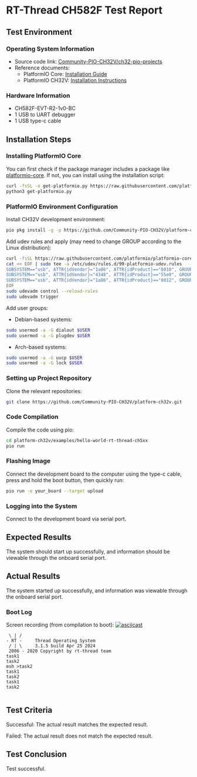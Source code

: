 
# RT-Thread CH582F Test Report

## Test Environment

### Operating System Information

- Source code link: [Community-PIO-CH32V/ch32-pio-projects](https://github.com/Community-PIO-CH32V/ch32-pio-projects)
- Reference documents:
    - PlatformIO Core: [Installation Guide](https://docs.platformio.org/en/latest/core/installation/index.html)
    - PlatformIO CH32V: [Installation Instructions](https://pio-ch32v.readthedocs.io/en/latest/installation.html)

### Hardware Information

- CH582F-EVT-R2-1v0-BC
- 1 USB to UART debugger
- 1 USB type-c cable

## Installation Steps

### Installing PlatformIO Core

You can first check if the package manager includes a package like [platformio-core](https://archlinux.org/packages/?name=platformio-core). If not, you can install using the installation script:

```bash
curl -fsSL -o get-platformio.py https://raw.githubusercontent.com/platformio/platformio-core-installer/master/get-platformio.py
python3 get-platformio.py
```

### PlatformIO Environment Configuration

Install CH32V development environment:
```bash
pio pkg install -g -p https://github.com/Community-PIO-CH32V/platform-ch32v.git
```

Add udev rules and apply (may need to change GROUP according to the Linux distribution):
```bash
curl -fsSL https://raw.githubusercontent.com/platformio/platformio-core/develop/platformio/assets/system/99-platformio-udev.rules | sudo tee /etc/udev/rules.d/99-platformio-udev.rules
cat << EOF | sudo tee -a /etc/udev/rules.d/99-platformio-udev.rules
SUBSYSTEM=="usb", ATTR{idVendor}="1a86", ATTR{idProduct}=="8010", GROUP="plugdev"
SUBSYSTEM=="usb", ATTR{idVendor}="4348", ATTR{idProduct}=="55e0", GROUP="plugdev"
SUBSYSTEM=="usb", ATTR{idVendor}="1a86", ATTR{idProduct}=="8012", GROUP="plugdev"
EOF
sudo udevadm control --reload-rules
sudo udevadm trigger
```

Add user groups:
- Debian-based systems:
```bash
sudo usermod -a -G dialout $USER
sudo usermod -a -G plugdev $USER
```
- Arch-based systems:
```bash
sudo usermod -a -G uucp $USER
sudo usermod -a -G lock $USER
```

### Setting up Project Repository

Clone the relevant repositories:
```bash
git clone https://github.com/Community-PIO-CH32V/platform-ch32v.git
```

### Code Compilation

Compile the code using pio:
```bash
cd platform-ch32v/examples/hello-world-rt-thread-ch5xx
pio run
```

### Flashing Image

Connect the development board to the computer using the type-c cable, press and hold the boot button, then quickly run:
```bash
pio run -e your_board --target upload
```

### Logging into the System

Connect to the development board via serial port.

## Expected Results

The system should start up successfully, and information should be viewable through the onboard serial port.

## Actual Results

The system started up successfully, and information was viewable through the onboard serial port.

### Boot Log

Screen recording (from compilation to boot):
[![asciicast](https://asciinema.org/a/kDeNAs3hbHNSUwWVhSR7raPMJ.svg)](https://asciinema.org/a/kDeNAs3hbHNSUwWVhSR7raPMJ)

```log
 \ | /
- RT -     Thread Operating System
 / | \     3.1.5 build Apr 25 2024
 2006 - 2020 Copyright by rt-thread team
task1
task2
msh >task2
task1
task2
task1
task2


```

## Test Criteria

Successful: The actual result matches the expected result.

Failed: The actual result does not match the expected result.

## Test Conclusion

Test successful.
